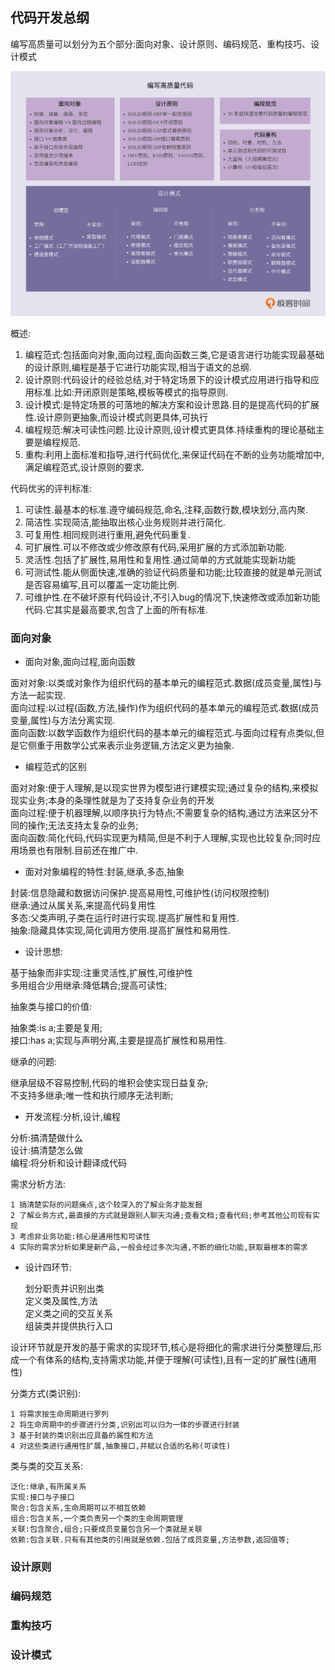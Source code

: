## 代码开发总纲

编写高质量可以划分为五个部分:面向对象、设计原则、编码规范、重构技巧、设计模式

![](./preface.png)

概述:

1. 编程范式:包括面向对象,面向过程,面向函数三类,它是语言进行功能实现最基础的设计原则,编程是基于它进行功能实现,相当于语文的总纲.    
2. 设计原则:代码设计的经验总结,对于特定场景下的设计模式应用进行指导和应用标准.比如:开闭原则是策略,模板等模式的指导原则.    
3. 设计模式:是特定场景的可落地的解决方案和设计思路.目的是提高代码的扩展性.设计原则更抽象,而设计模式则更具体,可执行
4. 编程规范:解决可读性问题.比设计原则,设计模式更具体.持续重构的理论基础主要是编程规范.
5. 重构:利用上面标准和指导,进行代码优化,来保证代码在不断的业务功能增加中,满足编程范式,设计原则的要求.


代码优劣的评判标准:

1. 可读性.最基本的标准.遵守编码规范,命名,注释,函数行数,模块划分,高内聚.    
2. 简洁性.实现简洁,能抽取出核心业务规则并进行简化.
3. 可复用性.相同规则进行重用,避免代码重复.
4. 可扩展性.可以不修改或少修改原有代码,采用扩展的方式添加新功能.    
5. 灵活性.包括了扩展性,易用性和复用性.通过简单的方式就能实现新功能
6. 可测试性.能从侧面快速,准确的验证代码质量和功能;比较直接的就是单元测试是否容易编写,且可以覆盖一定功能比例.
7. 可维护性.在不破坏原有代码设计,不引入bug的情况下,快速修改或添加新功能代码.它其实是最高要求,包含了上面的所有标准.



### 面向对象    

- 面向对象,面向过程,面向函数

面对对象:以类或对象作为组织代码的基本单元的编程范式.数据(成员变量,属性)与方法一起实现.    
面向过程:以过程(函数,方法,操作)作为组织代码的基本单元的编程范式.数据(成员变量,属性)与方法分离实现.    
面向函数:以数学函数作为组织代码的基本单元的编程范式.与面向过程有点类似,但是它侧重于用数学公式来表示业务逻辑,方法定义更为抽象.

- 编程范式的区别

面对对象:便于人理解,是以现实世界为模型进行建模实现;通过复杂的结构,来模拟现实业务;本身的条理性就是为了支持复杂业务的开发    
面向过程:便于机器理解,以顺序执行为特点;不需要复杂的结构,通过方法来区分不同的操作;无法支持太复杂的业务;    
面向函数:简化代码,代码实现更为精简,但是不利于人理解,实现也比较复杂;同时应用场景也有限制.目前还在推广中.    


- 面对对象编程的特性:封装,继承,多态,抽象

封装:信息隐藏和数据访问保护.提高易用性,可维护性(访问权限控制)    
继承:通过从属关系,来提高代码复用性    
多态:父类声明,子类在运行时进行实现.提高扩展性和复用性.    
抽象:隐藏具体实现,简化调用方使用.提高扩展性和易用性.    

- 设计思想:

基于抽象而非实现:注重灵活性,扩展性,可维护性    
多用组合少用继承:降低耦合;提高可读性;   

抽象类与接口的价值:

抽象类:is a;主要是复用;    
接口:has a;实现与声明分离,主要是提高扩展性和易用性.

继承的问题:

继承层级不容易控制,代码的堆积会使实现日益复杂;    
不支持多继承;唯一性和执行顺序无法判断;

- 开发流程:分析,设计,编程

分析:搞清楚做什么    
设计:搞清楚怎么做    
编程:将分析和设计翻译成代码

需求分析方法:    

    1 搞清楚实际的问题痛点,这个较深入的了解业务才能发掘    
    2 了解业务方式,最直接的方式就是跟别人聊天沟通;查看文档;查看代码;参考其他公司现有实现    
    3 考虑非业务功能:核心是通用性和可读性
    4 实际的需求分析如果是新产品,一般会经过多次沟通,不断的细化功能,获取最根本的需求


- 设计四环节:

    划分职责并识别出类    
    定义类及属性,方法    
    定义类之间的交互关系    
    组装类并提供执行入口    

设计环节就是开发的基于需求的实现环节,核心是将细化的需求进行分类整理后,形成一个有体系的结构,支持需求功能,并便于理解(可读性),且有一定的扩展性(通用性)

分类方式(类识别):

    1 将需求按生命周期进行罗列    
    2 将生命周期中的步骤进行分类,识别出可以归为一体的步骤进行封装    
    3 基于封装的类识别出应具备的属性和方法    
    4 对这些类进行通用性扩展,抽象接口,并赋以合适的名称(可读性)

类与类的交互关系:

    泛化:继承,有所属关系    
    实现:接口与子接口    
    聚合:包含关系,生命周期可以不相互依赖
    组合:包含关系,一个类负责另一个类的生命周期管理    
    关联:包含聚合,组合;只要成员变量包含另一个类就是关联    
    依赖:包含关联.只有有其他类的引用就是依赖.包括了成员变量,方法参数,返回值等;

### 设计原则



### 编码规范



### 重构技巧



### 设计模式

















